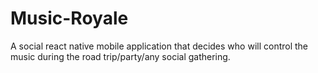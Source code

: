 # Music-Royale
A social react native mobile application that decides who will control the music during the road trip/party/any social gathering.
